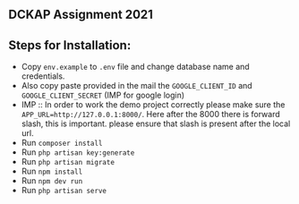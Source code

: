 ## DCKAP Assignment 2021

## Steps for Installation: 
- Copy ```env.example``` to ```.env``` file and change database name and credentials.
- Also copy paste provided in the mail the ```GOOGLE_CLIENT_ID``` and ```GOOGLE_CLIENT_SECRET``` (IMP for google login)
- IMP :: In order to work the demo project correctly please make sure the ```APP_URL=http://127.0.0.1:8000/```. Here after the 8000 there is forward slash, this is important. please ensure that slash is present after the local url.
- Run ```composer install```
- Run ```php artisan key:generate```
- Run ```php artisan migrate```
- Run ```npm install```
- Run ```npm dev run```
- Run ```php artisan serve```
